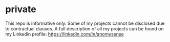 # private

This repo is informative only. Some of my projects cannot be disclosed due to contractual clauses. A full description of all my projects can be found on my Linkedin profile: https://linkedin.com/in/anomysense
